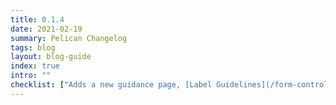 ```yaml
---
title: 0.1.4
date: 2021-02-19
summary: Pelican Changelog
tags: blog
layout: blog-guide
index: true
intro: ""
checklist: ["Adds a new guidance page, [Label Guidelines](/form-controls/labels-guidance/), for guidance on using labels in forms."]
---
```


